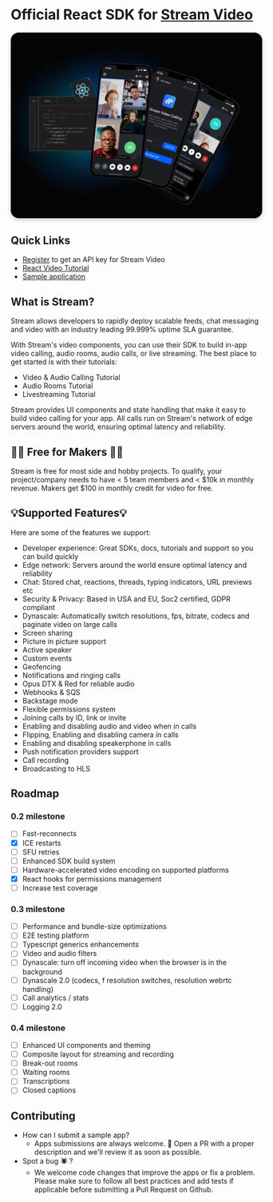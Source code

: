 # Official React SDK for [Stream Video](https://getstream.io/video/docs/)

<img src="../../.readme-assets/Github-Graphic-React.jpg" alt="Stream Video for React Header image" style="box-shadow: 0 3px 10px rgb(0 0 0 / 0.2); border-radius: 1rem" />

## **Quick Links**

- [Register](https://getstream.io/chat/trial/) to get an API key for Stream Video
- [React Video Tutorial](/sample-apps/react/stream-video-react-tutorial)
- [Sample application](../../sample-apps/react/stream-video-react-tutorial)

## What is Stream?

Stream allows developers to rapidly deploy scalable feeds, chat messaging and video with an industry leading 99.999% uptime SLA guarantee.

With Stream's video components, you can use their SDK to build in-app video calling, audio rooms, audio calls, or live streaming. The best place to get started is with their tutorials:

- Video & Audio Calling Tutorial
- Audio Rooms Tutorial
- Livestreaming Tutorial

Stream provides UI components and state handling that make it easy to build video calling for your app. All calls run on Stream's network of edge servers around the world, ensuring optimal latency and reliability.

## 👩‍💻 Free for Makers 👨‍💻

Stream is free for most side and hobby projects. To qualify, your project/company needs to have < 5 team members and < $10k in monthly revenue. Makers get $100 in monthly credit for video for free.

## 💡Supported Features💡

Here are some of the features we support:

- Developer experience: Great SDKs, docs, tutorials and support so you can build quickly
- Edge network: Servers around the world ensure optimal latency and reliability
- Chat: Stored chat, reactions, threads, typing indicators, URL previews etc
- Security & Privacy: Based in USA and EU, Soc2 certified, GDPR compliant
- Dynascale: Automatically switch resolutions, fps, bitrate, codecs and paginate video on large calls
- Screen sharing
- Picture in picture support
- Active speaker
- Custom events
- Geofencing
- Notifications and ringing calls
- Opus DTX & Red for reliable audio
- Webhooks & SQS
- Backstage mode
- Flexible permissions system
- Joining calls by ID, link or invite
- Enabling and disabling audio and video when in calls
- Flipping, Enabling and disabling camera in calls
- Enabling and disabling speakerphone in calls
- Push notification providers support
- Call recording
- Broadcasting to HLS

## Roadmap

### 0.2 milestone

- [ ] Fast-reconnects
- [X] ICE restarts
- [ ] SFU retries
- [ ] Enhanced SDK build system
- [ ] Hardware-accelerated video encoding on supported platforms
- [X] React hooks for permissions management
- [ ] Increase test coverage

### 0.3 milestone

- [ ] Performance and bundle-size optimizations
- [ ] E2E testing platform
- [ ] Typescript generics enhancements
- [ ] Video and audio filters
- [ ] Dynascale: turn off incoming video when the browser is in the background
- [ ] Dynascale 2.0 (codecs, f resolution switches, resolution webrtc handling)
- [ ] Call analytics / stats
- [ ] Logging 2.0

### 0.4 milestone

- [ ] Enhanced UI components and theming
- [ ] Composite layout for streaming and recording
- [ ] Break-out rooms
- [ ] Waiting rooms
- [ ] Transcriptions
- [ ] Closed captions

## Contributing

- How can I submit a sample app?
  - Apps submissions are always welcome. 🥳 Open a PR with a proper description and we'll review it as soon as possible.
- Spot a bug 🕷 ?
  - We welcome code changes that improve the apps or fix a problem. Please make sure to follow all best practices and add tests if applicable before submitting a Pull Request on Github.
